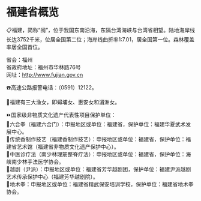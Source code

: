 # 福建省概览  
📋福建，简称“闽”，位于我国东南沿海，东隔台湾海峡与台湾省相望。陆地海岸线长达3752千米，位居全国第二位；海岸线曲折率1∶7.01，居全国第一位。森林覆盖率居全国首位。  
  
省会：福州  
省政府地址：福州市华林路76号  
网址：http://www.fujian.gov.cn  
  
☎️高速公路报警电话：（0591）12122。  
  
🧭福建有三大渔女，即蟳埔女、惠安女和湄洲女。  
  
⏩国家级非物质文化遗产代表性项目保护单位：  
🔸六合拳（福建六合门）：申报地区或单位：福建省，保护单位：福建华夏武术发展中心。  
🔸传统香制作技艺（福建香制作技艺）：申报地区或单位：福建省，保护单位：福建省艺术馆（福建省非物质文化遗产保护中心）。  
🔸中医诊疗法（南少林理筋整脊疗法）：申报地区或单位：福建省，保护单位：海峡南少林手法医学协会。    
🔸越剧（尹派）：申报地区或单位：福建省芳华越剧团，保护单位：福建尹派越剧艺术传承保护中心（福建芳华越剧院）。    
🔸地术拳：申报地区或单位：福建省精武保安培训学校，保护单位：福建省地术拳协会。  